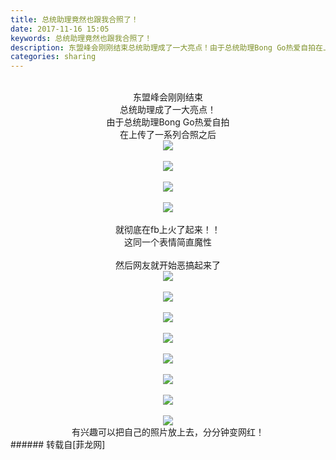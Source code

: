 ```yaml
---
title: 总统助理竟然也跟我合照了！
date: 2017-11-16 15:05
keywords: 总统助理竟然也跟我合照了！
description: 东盟峰会刚刚结束总统助理成了一大亮点！由于总统助理Bong Go热爱自拍在上传了一系列合照之后就彻底在fb上火了起来！！这同一个表情简直魔性然后网友就开始恶搞起来了有兴趣可以把自己的照片放上去，分分钟变网红！
categories: sharing
---
```

<td class="t_f" id="postmessage_981601">

<div align="center"><br/>
东盟峰会刚刚结束<br/>
总统助理成了一大亮点！<br/>
由于总统助理Bong Go热爱自拍<br/>
在上传了一系列合照之后<br/>

<img aid="678394" data-cf-modified-521e4e810a9f61615fcd104e-="" file="data/attachment/forum/201711/16/145859v9d5t5zty3p55tof.jpg.thumb.jpg" id="aimg_678394" inpost="1" onclick="" onmouseover="" src="http://www.flw.ph/data/attachment/forum/201711/16/145859v9d5t5zty3p55tof.jpg" style="cursor:pointer" zoomfile="data/attachment/forum/201711/16/145859v9d5t5zty3p55tof.jpg"/>


<br/>
<br/>

<img aid="678395" data-cf-modified-521e4e810a9f61615fcd104e-="" file="data/attachment/forum/201711/16/145901o534fpfvvjqvqfhv.jpg.thumb.jpg" id="aimg_678395" inpost="1" onclick="" onmouseover="" src="http://www.flw.ph/data/attachment/forum/201711/16/145901o534fpfvvjqvqfhv.jpg" style="cursor:pointer" zoomfile="data/attachment/forum/201711/16/145901o534fpfvvjqvqfhv.jpg"/>


<br/>
<br/>

<img aid="678396" data-cf-modified-521e4e810a9f61615fcd104e-="" file="data/attachment/forum/201711/16/145902k8cnl83inpn2ili3.jpg.thumb.jpg" id="aimg_678396" inpost="1" onclick="" onmouseover="" src="http://www.flw.ph/data/attachment/forum/201711/16/145902k8cnl83inpn2ili3.jpg" style="cursor:pointer" zoomfile="data/attachment/forum/201711/16/145902k8cnl83inpn2ili3.jpg"/>


<br/>
<br/>

<img aid="678397" data-cf-modified-521e4e810a9f61615fcd104e-="" file="data/attachment/forum/201711/16/145903jewwann971gseg1e.jpg.thumb.jpg" id="aimg_678397" inpost="1" onclick="" onmouseover="" src="http://www.flw.ph/data/attachment/forum/201711/16/145903jewwann971gseg1e.jpg" style="cursor:pointer" zoomfile="data/attachment/forum/201711/16/145903jewwann971gseg1e.jpg"/>


<br/>
<br/>
就彻底在fb上火了起来！！<br/>
这同一个表情简直魔性<br/>
<br/>
然后网友就开始恶搞起来了<br/>

<img aid="678400" data-cf-modified-521e4e810a9f61615fcd104e-="" file="data/attachment/forum/201711/16/150202on3x5ts5jtatsr5j.jpg.thumb.jpg" id="aimg_678400" inpost="1" onclick="" onmouseover="" src="http://www.flw.ph/data/attachment/forum/201711/16/150202on3x5ts5jtatsr5j.jpg" style="cursor:pointer" zoomfile="data/attachment/forum/201711/16/150202on3x5ts5jtatsr5j.jpg"/>


<br/>
<br/>

<img aid="678399" data-cf-modified-521e4e810a9f61615fcd104e-="" file="data/attachment/forum/201711/16/150201iv8w73nv3c5g3njp.jpg.thumb.jpg" id="aimg_678399" inpost="1" onclick="" onmouseover="" src="http://www.flw.ph/data/attachment/forum/201711/16/150201iv8w73nv3c5g3njp.jpg" style="cursor:pointer" zoomfile="data/attachment/forum/201711/16/150201iv8w73nv3c5g3njp.jpg"/>


<br/>
<br/>

<img aid="678398" data-cf-modified-521e4e810a9f61615fcd104e-="" file="data/attachment/forum/201711/16/150200y3zvv0t49jtw3z8h.jpg.thumb.jpg" id="aimg_678398" inpost="1" onclick="" onmouseover="" src="http://www.flw.ph/data/attachment/forum/201711/16/150200y3zvv0t49jtw3z8h.jpg" style="cursor:pointer" zoomfile="data/attachment/forum/201711/16/150200y3zvv0t49jtw3z8h.jpg"/>


<br/>
<br/>

<img aid="678402" data-cf-modified-521e4e810a9f61615fcd104e-="" file="data/attachment/forum/201711/16/150205r2hw2twbvewz3www.jpg.thumb.jpg" id="aimg_678402" inpost="1" onclick="" onmouseover="" src="http://www.flw.ph/data/attachment/forum/201711/16/150205r2hw2twbvewz3www.jpg" style="cursor:pointer" zoomfile="data/attachment/forum/201711/16/150205r2hw2twbvewz3www.jpg"/>


<br/>
<br/>

<img aid="678403" data-cf-modified-521e4e810a9f61615fcd104e-="" file="data/attachment/forum/201711/16/150336f599e8ehbpzhz9b9.png.thumb.jpg" id="aimg_678403" inpost="1" onclick="" onmouseover="" src="http://www.flw.ph/data/attachment/forum/201711/16/150336f599e8ehbpzhz9b9.png" style="cursor:pointer" zoomfile="data/attachment/forum/201711/16/150336f599e8ehbpzhz9b9.png"/>


<br/>
<br/>

<img aid="678404" data-cf-modified-521e4e810a9f61615fcd104e-="" file="data/attachment/forum/201711/16/150339cmnfs625ee6tfe2n.png.thumb.jpg" id="aimg_678404" inpost="1" onclick="" onmouseover="" src="http://www.flw.ph/data/attachment/forum/201711/16/150339cmnfs625ee6tfe2n.png" style="cursor:pointer" zoomfile="data/attachment/forum/201711/16/150339cmnfs625ee6tfe2n.png"/>


<br/>
<br/>

<img aid="678405" data-cf-modified-521e4e810a9f61615fcd104e-="" file="data/attachment/forum/201711/16/150343qbhnm2pguvmuguuz.png.thumb.jpg" id="aimg_678405" inpost="1" onclick="" onmouseover="" src="http://www.flw.ph/data/attachment/forum/201711/16/150343qbhnm2pguvmuguuz.png" style="cursor:pointer" zoomfile="data/attachment/forum/201711/16/150343qbhnm2pguvmuguuz.png"/>


<br/>
<br/>

<img aid="678406" data-cf-modified-521e4e810a9f61615fcd104e-="" file="data/attachment/forum/201711/16/150346lir0srjju9es9i9e.png.thumb.jpg" id="aimg_678406" inpost="1" onclick="" onmouseover="" src="http://www.flw.ph/data/attachment/forum/201711/16/150346lir0srjju9es9i9e.png" style="cursor:pointer" zoomfile="data/attachment/forum/201711/16/150346lir0srjju9es9i9e.png"/>


<br/>
有兴趣可以把自己的照片放上去，分分钟变网红！</div></td>
###### 转载自[菲龙网]